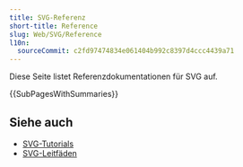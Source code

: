 ```yaml
---
title: SVG-Referenz
short-title: Reference
slug: Web/SVG/Reference
l10n:
  sourceCommit: c2fd97474834e061404b992c8397d4ccc4439a71
---
```


Diese Seite listet Referenzdokumentationen für SVG auf.

{{SubPagesWithSummaries}}

## Siehe auch

- [SVG-Tutorials](/de/docs/Web/SVG/Tutorials)
- [SVG-Leitfäden](/de/docs/Web/SVG/Guides)
